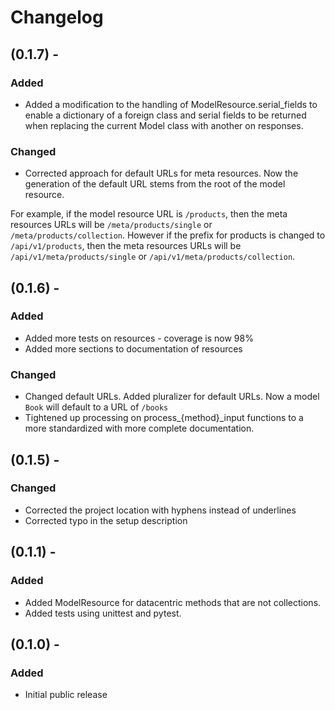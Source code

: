 # Changelog
## (0.1.7) -
### Added
*   Added a modification to the handling of ModelResource.serial_fields to enable a dictionary of a foreign class and serial fields to be returned when replacing the current Model class with another on responses.

### Changed
*   Corrected approach for default URLs for meta resources. Now the generation of the default URL stems from the root of the model resource.

For example, if the model resource URL is `/products`, then the meta resources URLs will be `/meta/products/single` or `/meta/products/collection`. However if the prefix for products is changed to `/api/v1/products`, then the meta resources URLs will be `/api/v1/meta/products/single` or `/api/v1/meta/products/collection`.


## (0.1.6) -
### Added
*   Added more tests on resources - coverage is now 98%
*   Added more sections to documentation of resources

### Changed
*   Changed default URLs. Added pluralizer for default URLs. Now a model `Book` will default to a URL of `/books`
*   Tightened up processing on process_{method}_input functions to a more standardized with more complete documentation.

## (0.1.5) -
### Changed
* Corrected the project location with hyphens instead of underlines
* Corrected typo in the setup description


## (0.1.1) -
### Added
* Added ModelResource for datacentric methods that are not collections.
* Added tests using unittest and pytest.

## (0.1.0) -
### Added
- Initial public release
